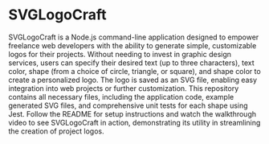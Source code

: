 # SVGLogoCraft
 SVGLogoCraft is a Node.js command-line application designed to empower freelance web developers with the ability to generate simple, customizable logos for their projects. Without needing to invest in graphic design services, users can specify their desired text (up to three characters), text color, shape (from a choice of circle, triangle, or square), and shape color to create a personalized logo. The logo is saved as an SVG file, enabling easy integration into web projects or further customization. This repository contains all necessary files, including the application code, example generated SVG files, and comprehensive unit tests for each shape using Jest. Follow the README for setup instructions and watch the walkthrough video to see SVGLogoCraft in action, demonstrating its utility in streamlining the creation of project logos.
